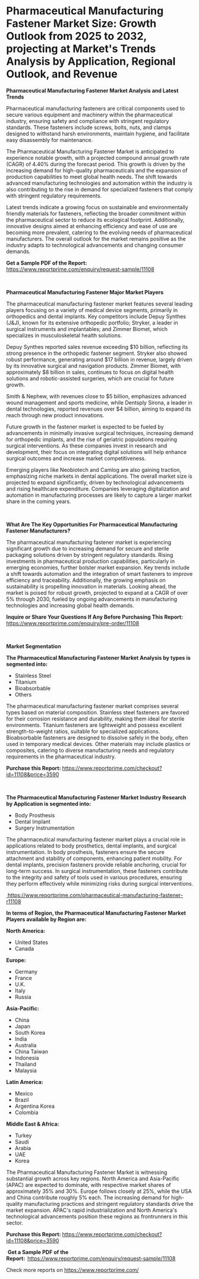 <p><h1>Pharmaceutical Manufacturing Fastener Market Size: Growth Outlook from 2025 to 2032, projecting at Market's Trends Analysis by Application, Regional Outlook, and Revenue</h1></p><p><strong>Pharmaceutical Manufacturing Fastener Market Analysis and Latest Trends</strong></p>
<p><p>Pharmaceutical manufacturing fasteners are critical components used to secure various equipment and machinery within the pharmaceutical industry, ensuring safety and compliance with stringent regulatory standards. These fasteners include screws, bolts, nuts, and clamps designed to withstand harsh environments, maintain hygiene, and facilitate easy disassembly for maintenance.</p><p>The Pharmaceutical Manufacturing Fastener Market is anticipated to experience notable growth, with a projected compound annual growth rate (CAGR) of 4.40% during the forecast period. This growth is driven by the increasing demand for high-quality pharmaceuticals and the expansion of production capabilities to meet global health needs. The shift towards advanced manufacturing technologies and automation within the industry is also contributing to the rise in demand for specialized fasteners that comply with stringent regulatory requirements.</p><p>Latest trends indicate a growing focus on sustainable and environmentally friendly materials for fasteners, reflecting the broader commitment within the pharmaceutical sector to reduce its ecological footprint. Additionally, innovative designs aimed at enhancing efficiency and ease of use are becoming more prevalent, catering to the evolving needs of pharmaceutical manufacturers. The overall outlook for the market remains positive as the industry adapts to technological advancements and changing consumer demands.</p></p>
<p><strong>Get a Sample PDF of the Report:&nbsp;</strong> <a href="https://www.reportprime.com/enquiry/request-sample/11108?utm_campaign=3115&utm_medium=2&utm_source=Github&utm_content=ia&utm_term=20032025&utm_id=pharmaceutical-manufacturing-fastener">https://www.reportprime.com/enquiry/request-sample/11108</a></p>
<p>&nbsp;</p>
<p><strong>Pharmaceutical Manufacturing Fastener Major Market Players</strong></p>
<p><p>The pharmaceutical manufacturing fastener market features several leading players focusing on a variety of medical device segments, primarily in orthopedics and dental implants. Key competitors include Depuy Synthes (J&J), known for its extensive orthopedic portfolio; Stryker, a leader in surgical instruments and implantables; and Zimmer Biomet, which specializes in musculoskeletal health solutions. </p><p>Depuy Synthes reported sales revenue exceeding $10 billion, reflecting its strong presence in the orthopedic fastener segment. Stryker also showed robust performance, generating around $17 billion in revenue, largely driven by its innovative surgical and navigation products. Zimmer Biomet, with approximately $8 billion in sales, continues to focus on digital health solutions and robotic-assisted surgeries, which are crucial for future growth.</p><p>Smith & Nephew, with revenues close to $5 billion, emphasizes advanced wound management and sports medicine, while Dentsply Sirona, a leader in dental technologies, reported revenues over $4 billion, aiming to expand its reach through new product innovations.</p><p>Future growth in the fastener market is expected to be fueled by advancements in minimally invasive surgical techniques, increasing demand for orthopedic implants, and the rise of geriatric populations requiring surgical interventions. As these companies invest in research and development, their focus on integrating digital solutions will help enhance surgical outcomes and increase market competitiveness.</p><p>Emerging players like Neobiotech and Camlog are also gaining traction, emphasizing niche markets in dental applications. The overall market size is projected to expand significantly, driven by technological advancements and rising healthcare expenditure. Companies leveraging digitalization and automation in manufacturing processes are likely to capture a larger market share in the coming years.</p></p>
<p>&nbsp;</p>
<p><strong>What Are The Key Opportunities For Pharmaceutical Manufacturing Fastener Manufacturers?</strong></p>
<p><p>The pharmaceutical manufacturing fastener market is experiencing significant growth due to increasing demand for secure and sterile packaging solutions driven by stringent regulatory standards. Rising investments in pharmaceutical production capabilities, particularly in emerging economies, further bolster market expansion. Key trends include a shift towards automation and the integration of smart fasteners to improve efficiency and traceability. Additionally, the growing emphasis on sustainability is propelling innovation in materials. Looking ahead, the market is poised for robust growth, projected to expand at a CAGR of over 5% through 2030, fueled by ongoing advancements in manufacturing technologies and increasing global health demands.</p></p>
<p><strong>Inquire or Share Your Questions If Any Before Purchasing This Report:</strong> <a href="https://www.reportprime.com/enquiry/pre-order/11108?utm_campaign=3115&utm_medium=2&utm_source=Github&utm_content=ia&utm_term=20032025&utm_id=pharmaceutical-manufacturing-fastener">https://www.reportprime.com/enquiry/pre-order/11108</a></p>
<p>&nbsp;</p>
<p><strong>Market Segmentation</strong></p>
<p><strong>The Pharmaceutical Manufacturing Fastener Market Analysis by types is segmented into:</strong></p>
<p><ul><li>Stainless Steel</li><li>Titanium</li><li>Bioabsorbable</li><li>Others</li></ul></p>
<p><p>The pharmaceutical manufacturing fastener market comprises several types based on material composition. Stainless steel fasteners are favored for their corrosion resistance and durability, making them ideal for sterile environments. Titanium fasteners are lightweight and possess excellent strength-to-weight ratios, suitable for specialized applications. Bioabsorbable fasteners are designed to dissolve safely in the body, often used in temporary medical devices. Other materials may include plastics or composites, catering to diverse manufacturing needs and regulatory requirements in the pharmaceutical industry.</p></p>
<p><strong>Purchase this Report:&nbsp;</strong><a href="https://www.reportprime.com/checkout?id=11108&price=3590&utm_campaign=3115&utm_medium=2&utm_source=Github&utm_content=ia&utm_term=20032025&utm_id=pharmaceutical-manufacturing-fastener">https://www.reportprime.com/checkout?id=11108&price=3590</a></p>
<p>&nbsp;</p>
<p><strong>The Pharmaceutical Manufacturing Fastener Market Industry Research by Application is segmented into:</strong></p>
<p><ul><li>Body Prosthesis</li><li>Dental Implant</li><li>Surgery Instrumentation</li></ul></p>
<p><p>The pharmaceutical manufacturing fastener market plays a crucial role in applications related to body prosthetics, dental implants, and surgical instrumentation. In body prosthesis, fasteners ensure the secure attachment and stability of components, enhancing patient mobility. For dental implants, precision fasteners provide reliable anchoring, crucial for long-term success. In surgical instrumentation, these fasteners contribute to the integrity and safety of tools used in various procedures, ensuring they perform effectively while minimizing risks during surgical interventions.</p></p>
<p><a href="https://www.reportprime.com/pharmaceutical-manufacturing-fastener-r11108?utm_campaign=3115&utm_medium=2&utm_source=Github&utm_content=ia&utm_term=20032025&utm_id=pharmaceutical-manufacturing-fastener">&nbsp;https://www.reportprime.com/pharmaceutical-manufacturing-fastener-r11108</a></p>
<p><strong>In terms of Region, the Pharmaceutical Manufacturing Fastener Market Players available by Region are:</strong></p>
<p>
    <p> <strong> North America: </strong>
        <ul>
            <li>United States</li>
            <li>Canada</li>
        </ul>
        </p> 
    <p> <strong> Europe: </strong>
        <ul>
            <li>Germany</li>
            <li>France</li>
            <li>U.K.</li>
            <li>Italy</li>
            <li>Russia</li>
        </ul>
        </p> 
    <p> <strong> Asia-Pacific: </strong>
        <ul>
            <li>China</li>
            <li>Japan</li>
            <li>South Korea</li>
            <li>India</li>
            <li>Australia</li>
            <li>China Taiwan</li>
            <li>Indonesia</li>
            <li>Thailand</li>
            <li>Malaysia</li>
        </ul>
        </p> 
    <p> <strong> Latin America: </strong>
        <ul>
            <li>Mexico</li>
            <li>Brazil</li>
            <li>Argentina Korea</li>
            <li>Colombia</li>
        </ul>
        </p> 
    <p> <strong> Middle East & Africa: </strong>
        <ul>
            <li>Turkey</li>
            <li>Saudi</li>
            <li>Arabia</li>
            <li>UAE</li>
            <li>Korea</li>
        </ul>
    </p>
    </p>
<p><p>The Pharmaceutical Manufacturing Fastener Market is witnessing substantial growth across key regions. North America and Asia-Pacific (APAC) are expected to dominate, with respective market shares of approximately 35% and 30%. Europe follows closely at 25%, while the USA and China contribute roughly 5% each. The increasing demand for high-quality manufacturing practices and stringent regulatory standards drive the market expansion. APAC's rapid industrialization and North America's technological advancements position these regions as frontrunners in this sector.</p></p>
<p><strong>Purchase this Report: </strong><a href="https://www.reportprime.com/checkout?id=11108&price=3590&utm_campaign=3115&utm_medium=2&utm_source=Github&utm_content=ia&utm_term=20032025&utm_id=pharmaceutical-manufacturing-fastener">https://www.reportprime.com/checkout?id=11108&price=3590</a></p>
<p>&nbsp;<strong>Get a Sample PDF of the Report:&nbsp;&nbsp;</strong><a href="https://www.reportprime.com/enquiry/request-sample/11108?utm_campaign=3115&utm_medium=2&utm_source=Github&utm_content=ia&utm_term=20032025&utm_id=pharmaceutical-manufacturing-fastener">https://www.reportprime.com/enquiry/request-sample/11108</a></p>
<p><strong></strong></p>
<p>Check more reports on <a href="https://www.reportprime.com/?utm_campaign=3115&utm_medium=2&utm_source=Github&utm_content=ia&utm_term=20032025&utm_id=pharmaceutical-manufacturing-fastener">https://www.reportprime.com/</a></p>